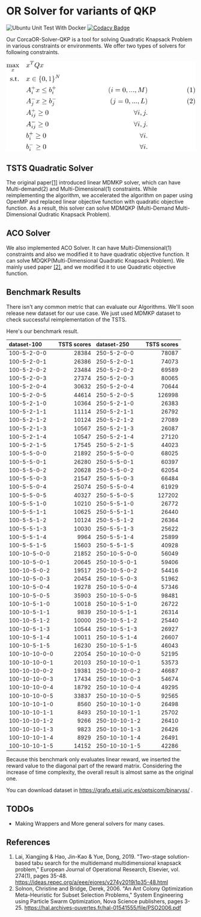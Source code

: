 # OR Solver for variants of QKP

![Ubuntu Unit Test With Docker](https://github.com/corca-ai/CorcaOR-Solver-QKP/workflows/Unit%20Test%20using%20docker/badge.svg)
[![Codacy Badge](https://app.codacy.com/project/badge/Grade/ad04fb509a0d4e18a0726c32dc18207f)](https://www.codacy.com?utm_source=github.com&amp;utm_medium=referral&amp;utm_content=corca-ai/CorcaOR-Solver-QKP&amp;utm_campaign=Badge_Grade)

Our CorcaOR-Solver-QKP is a tool for solving Quadratic Knapsack Problem in various constraints or environments. We offer two types of solvers for following constraints.

![Our Formulation](https://raw.githubusercontent.com/corca-ai/CorcaOR-Solver-QKP/develop/content/Formulation.svg)

## TSTS Quadratic Solver
The original paper[[1]](https://ideas.repec.org/a/eee/ejores/v274y2019i1p35-48.html) introduced linear MDMKP solver, which can have Multi-demand(2) and Multi-Dimensional(1) constraints. While reimplementing the algorithm, we accelerated the algorithm on paper using OpenMP and replaced linear objective function with quadratic objective function. As a result, this solver can solve MDMQKP (Multi-Demand Multi-Dimensional Qudratic Knapsack Problem).

## ACO Solver
We also implemented ACO Solver. It can have Multi-Dimensional(1) constraints and also we modified it to have quadratic objective function. It can solve MDQKP(Multi-Dimensional Quadratic Knapsack Problem). We mainly used paper [[2]](https://hal.archives-ouvertes.fr/hal-01541555/file/PSO2006.pdf), and we modified it to use Quadratic objective function.

## Benchmark Results

There isn't any common metric that can evaluate our Algorithms. We'll soon release new dataset for our use case. We just used MDMKP dataset to check successful reimplementation of the TSTS.

Here's our benchmark result.

| dataset-100 | TSTS scores | dataset-250 | TSTS scores |
| :--- | ---: | :--- | ---: |
| 100-5-2-0-0 | 28384 | 250-5-2-0-0 | 78087 |
| 100-5-2-0-1 | 26386 | 250-5-2-0-1 | 74073 |
| 100-5-2-0-2 | 23484 | 250-5-2-0-2 | 69589 |
| 100-5-2-0-3 | 27374 | 250-5-2-0-3 | 80065 |
| 100-5-2-0-4 | 30632 | 250-5-2-0-4 | 70644 |
| 100-5-2-0-5 | 44614 | 250-5-2-0-5 | 126998 |
| 100-5-2-1-0 | 10364 | 250-5-2-1-0 | 26383 |
| 100-5-2-1-1 | 11114 | 250-5-2-1-1 | 26792 |
| 100-5-2-1-2 | 10124 | 250-5-2-1-2 | 27089 |
| 100-5-2-1-3 | 10567 | 250-5-2-1-3 | 26087 |
| 100-5-2-1-4 | 10547 | 250-5-2-1-4 | 27120 |
| 100-5-2-1-5 | 17545 | 250-5-2-1-5 | 44023 |
| 100-5-5-0-0 | 21892 | 250-5-5-0-0 | 68025 |
| 100-5-5-0-1 | 26280 | 250-5-5-0-1 | 60397 |
| 100-5-5-0-2 | 20628 | 250-5-5-0-2 | 62054 |
| 100-5-5-0-3 | 21547 | 250-5-5-0-3 | 66484 |
| 100-5-5-0-4 | 25074 | 250-5-5-0-4 | 61929 |
| 100-5-5-0-5 | 40327 | 250-5-5-0-5 | 127202 |
| 100-5-5-1-0 | 10210 | 250-5-5-1-0 | 26772 |
| 100-5-5-1-1 | 10625 | 250-5-5-1-1 | 26440 |
| 100-5-5-1-2 | 10124 | 250-5-5-1-2 | 26364 |
| 100-5-5-1-3 | 10030 | 250-5-5-1-3 | 25622 |
| 100-5-5-1-4 | 9964 | 250-5-5-1-4 | 25899 |
| 100-5-5-1-5 | 15603 | 250-5-5-1-5 | 40928 |
| 100-10-5-0-0 | 21852 | 250-10-5-0-0 | 56049 |
| 100-10-5-0-1 | 20645 | 250-10-5-0-1 | 59406 |
| 100-10-5-0-2 | 19517 | 250-10-5-0-2 | 54416 |
| 100-10-5-0-3 | 20454 | 250-10-5-0-3 | 51962 |
| 100-10-5-0-4 | 19278 | 250-10-5-0-4 | 57346 |
| 100-10-5-0-5 | 35903 | 250-10-5-0-5 | 98481 |
| 100-10-5-1-0 | 10018 | 250-10-5-1-0 | 26722 |
| 100-10-5-1-1 | 9839 | 250-10-5-1-1 | 26314 |
| 100-10-5-1-2 | 10000 | 250-10-5-1-2 | 25440 |
| 100-10-5-1-3 | 10544 | 250-10-5-1-3 | 26927 |
| 100-10-5-1-4 | 10011 | 250-10-5-1-4 | 26607 |
| 100-10-5-1-5 | 16230 | 250-10-5-1-5 | 46043 |
| 100-10-10-0-0 | 22054 | 250-10-10-0-0 | 52195 |
| 100-10-10-0-1 | 20103 | 250-10-10-0-1 | 53573 |
| 100-10-10-0-2 | 19381 | 250-10-10-0-2 | 46687 |
| 100-10-10-0-3 | 17434 | 250-10-10-0-3 | 54674 |
| 100-10-10-0-4 | 18792 | 250-10-10-0-4 | 49295 |
| 100-10-10-0-5 | 33837 | 250-10-10-0-5 | 92565 |
| 100-10-10-1-0 | 8560 | 250-10-10-1-0 | 26498 |
| 100-10-10-1-1 | 8493 | 250-10-10-1-1 | 25702 |
| 100-10-10-1-2 | 9266 | 250-10-10-1-2 | 26410 |
| 100-10-10-1-3 | 9823 | 250-10-10-1-3 | 26426 |
| 100-10-10-1-4 | 8929 | 250-10-10-1-4 | 26491 |
| 100-10-10-1-5 | 14152 | 250-10-10-1-5 | 42286 |

Because this benchmark only evaluates linear reward, we inserted the reward value to the diagonal part of the reward matrix. Considering the increase of time complexity, the overall result is almost same as the original one.

You can download dataset in https://grafo.etsii.urjc.es/optsicom/binaryss/ .

## TODOs
  - Making Wrappers and More general solvers for many cases.

## References

 1. Lai, Xiangjing & Hao, Jin-Kao & Yue, Dong, 2019. "Two-stage solution-based tabu search for the multidemand multidimensional knapsack problem," European Journal of Operational Research, Elsevier, vol. 274(1), pages 35-48. <https://ideas.repec.org/a/eee/ejores/v274y2019i1p35-48.html>
 2. Solnon, Christine and Bridge, Derek, 2006. "An Ant Colony Optimization Meta-Heuristic for Subset Selection Problems," System Engineering using Particle Swarm Optimization, Nova Science publishers, pages 3-25. <https://hal.archives-ouvertes.fr/hal-01541555/file/PSO2006.pdf>
